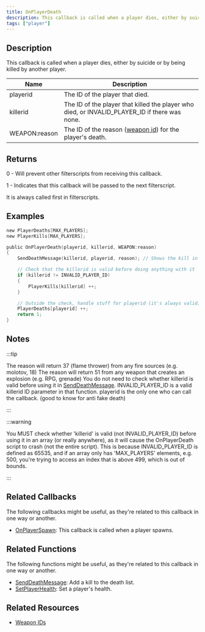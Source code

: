 ```yaml
---
title: OnPlayerDeath
description: This callback is called when a player dies, either by suicide or by being killed by another player.
tags: ["player"]
---
```


## Description

This callback is called when a player dies, either by suicide or by being killed by another player.

| Name          | Description                                                                                   |
|---------------|-----------------------------------------------------------------------------------------------|
| playerid      | The ID of the player that died.                                                               |
| killerid      | The ID of the player that killed the player who died, or INVALID_PLAYER_ID if there was none. |
| WEAPON:reason | The ID of the reason ([weapon id](../resources/weaponids)) for the player's death.            |

## Returns

0 - Will prevent other filterscripts from receiving this callback.

1 - Indicates that this callback will be passed to the next filterscript.

It is always called first in filterscripts.

## Examples

```c
new PlayerDeaths[MAX_PLAYERS];
new PlayerKills[MAX_PLAYERS];

public OnPlayerDeath(playerid, killerid, WEAPON:reason)
{
    SendDeathMessage(killerid, playerid, reason); // Shows the kill in the killfeed

    // Check that the killerid is valid before doing anything with it
    if (killerid != INVALID_PLAYER_ID)
    {
        PlayerKills[killerid] ++;
    }

    // Outside the check, handle stuff for playerid (it's always valid)
    PlayerDeaths[playerid] ++;
    return 1;
}
```

## Notes

:::tip

The reason will return 37 (flame thrower) from any fire sources (e.g. molotov, 18) The reason will return 51 from any weapon that creates an explosion (e.g. RPG, grenade) You do not need to check whether killerid is valid before using it in [SendDeathMessage](../functions/SendDeathMessage). INVALID_PLAYER_ID is a valid killerid ID parameter in that function. playerid is the only one who can call the callback. (good to know for anti fake death)

:::

:::warning

You MUST check whether 'killerid' is valid (not INVALID_PLAYER_ID) before using it in an array (or really anywhere), as it will cause the OnPlayerDeath script to crash (not the entire script). This is because INVALID_PLAYER_ID is defined as 65535, and if an array only has 'MAX_PLAYERS' elements, e.g. 500, you're trying to access an index that is above 499, which is out of bounds.

:::

## Related Callbacks

The following callbacks might be useful, as they're related to this callback in one way or another. 

- [OnPlayerSpawn](OnPlayerSpawn): This callback is called when a player spawns.

## Related Functions

The following functions might be useful, as they're related to this callback in one way or another. 

- [SendDeathMessage](../functions/SendDeathMessage): Add a kill to the death list.
- [SetPlayerHealth](../functions/SetPlayerHealth): Set a player's health.

## Related Resources

- [Weapon IDs](../resources/weaponids)
